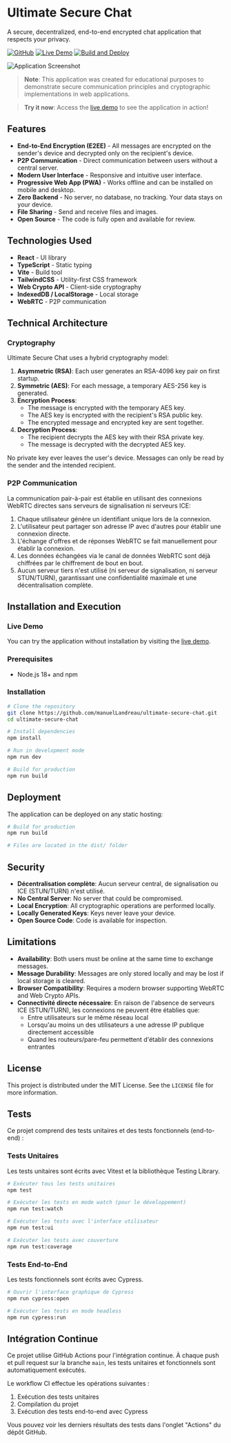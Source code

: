 # Ultimate Secure Chat

A secure, decentralized, end-to-end encrypted chat application that respects your privacy.

[![GitHub](https://img.shields.io/badge/GitHub-Repository-blue?logo=github)](https://github.com/manuelLandreau/ultimate-secure-chat)
[![Live Demo](https://img.shields.io/badge/Live-Demo-green?logo=web)](https://ultimate-secure-chat.vercel.app)
[![Build and Deploy](https://github.com/manuelLandreau/ultimate-secure-chat/actions/workflows/deploy.yml/badge.svg)](https://github.com/manuelLandreau/ultimate-secure-chat/actions/workflows/deploy.yml)

![Application Screenshot](./screenshot.png)

> **Note**: This application was created for educational purposes to demonstrate secure communication principles and cryptographic implementations in web applications.

> **Try it now**: Access the [live demo](https://ultimate-secure-chat.vercel.app) to see the application in action!

## Features

- **End-to-End Encryption (E2EE)** - All messages are encrypted on the sender's device and decrypted only on the recipient's device.
- **P2P Communication** - Direct communication between users without a central server.
- **Modern User Interface** - Responsive and intuitive user interface.
- **Progressive Web App (PWA)** - Works offline and can be installed on mobile and desktop.
- **Zero Backend** - No server, no database, no tracking. Your data stays on your device.
- **File Sharing** - Send and receive files and images.
- **Open Source** - The code is fully open and available for review.

## Technologies Used

- **React** - UI library
- **TypeScript** - Static typing
- **Vite** - Build tool
- **TailwindCSS** - Utility-first CSS framework
- **Web Crypto API** - Client-side cryptography
- **IndexedDB / LocalStorage** - Local storage
- **WebRTC** - P2P communication

## Technical Architecture

### Cryptography

Ultimate Secure Chat uses a hybrid cryptography model:

1. **Asymmetric (RSA)**: Each user generates an RSA-4096 key pair on first startup.
2. **Symmetric (AES)**: For each message, a temporary AES-256 key is generated.
3. **Encryption Process**:
   - The message is encrypted with the temporary AES key.
   - The AES key is encrypted with the recipient's RSA public key.
   - The encrypted message and encrypted key are sent together.
4. **Decryption Process**:
   - The recipient decrypts the AES key with their RSA private key.
   - The message is decrypted with the decrypted AES key.

No private key ever leaves the user's device. Messages can only be read by the sender and the intended recipient.

### P2P Communication

La communication pair-à-pair est établie en utilisant des connexions WebRTC directes sans serveurs de signalisation ni serveurs ICE:

1. Chaque utilisateur génère un identifiant unique lors de la connexion.
2. L'utilisateur peut partager son adresse IP avec d'autres pour établir une connexion directe.
3. L'échange d'offres et de réponses WebRTC se fait manuellement pour établir la connexion.
4. Les données échangées via le canal de données WebRTC sont déjà chiffrées par le chiffrement de bout en bout.
5. Aucun serveur tiers n'est utilisé (ni serveur de signalisation, ni serveur STUN/TURN), garantissant une confidentialité maximale et une décentralisation complète.

## Installation and Execution

### Live Demo

You can try the application without installation by visiting the [live demo](https://ultimate-secure-chat.vercel.app).

### Prerequisites

- Node.js 18+ and npm

### Installation

```bash
# Clone the repository
git clone https://github.com/manuelLandreau/ultimate-secure-chat.git
cd ultimate-secure-chat

# Install dependencies
npm install

# Run in development mode
npm run dev

# Build for production
npm run build
```

## Deployment

The application can be deployed on any static hosting:

```bash
# Build for production
npm run build

# Files are located in the dist/ folder
```

## Security

- **Décentralisation complète**: Aucun serveur central, de signalisation ou ICE (STUN/TURN) n'est utilisé.
- **No Central Server**: No server that could be compromised.
- **Local Encryption**: All cryptographic operations are performed locally.
- **Locally Generated Keys**: Keys never leave your device.
- **Open Source Code**: Code is available for inspection.

## Limitations

- **Availability**: Both users must be online at the same time to exchange messages.
- **Message Durability**: Messages are only stored locally and may be lost if local storage is cleared.
- **Browser Compatibility**: Requires a modern browser supporting WebRTC and Web Crypto APIs.
- **Connectivité directe nécessaire**: En raison de l'absence de serveurs ICE (STUN/TURN), les connexions ne peuvent être établies que:
  * Entre utilisateurs sur le même réseau local
  * Lorsqu'au moins un des utilisateurs a une adresse IP publique directement accessible
  * Quand les routeurs/pare-feu permettent d'établir des connexions entrantes

## License

This project is distributed under the MIT License. See the `LICENSE` file for more information.

## Tests

Ce projet comprend des tests unitaires et des tests fonctionnels (end-to-end) :

### Tests Unitaires

Les tests unitaires sont écrits avec Vitest et la bibliothèque Testing Library.

```bash
# Exécuter tous les tests unitaires
npm test

# Exécuter les tests en mode watch (pour le développement)
npm run test:watch

# Exécuter les tests avec l'interface utilisateur
npm run test:ui

# Exécuter les tests avec couverture
npm run test:coverage
```

### Tests End-to-End

Les tests fonctionnels sont écrits avec Cypress.

```bash
# Ouvrir l'interface graphique de Cypress
npm run cypress:open

# Exécuter les tests en mode headless
npm run cypress:run
```

## Intégration Continue

Ce projet utilise GitHub Actions pour l'intégration continue. À chaque push et pull request sur la branche `main`, les tests unitaires et fonctionnels sont automatiquement exécutés.

Le workflow CI effectue les opérations suivantes :
1. Exécution des tests unitaires
2. Compilation du projet
3. Exécution des tests end-to-end avec Cypress

Vous pouvez voir les derniers résultats des tests dans l'onglet "Actions" du dépôt GitHub.
